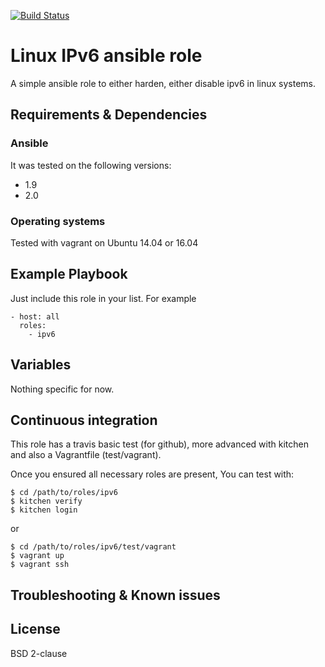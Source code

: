 [![Build Status](https://travis-ci.org/juju4/ansible-ipv6.svg?branch=master)](https://travis-ci.org/juju4/ansible-ipv6)
# Linux IPv6 ansible role

A simple ansible role to either harden, either disable ipv6 in linux systems.

## Requirements & Dependencies

### Ansible
It was tested on the following versions:
 * 1.9
 * 2.0

### Operating systems

Tested with vagrant on Ubuntu 14.04 or 16.04

## Example Playbook

Just include this role in your list.
For example

```
- host: all
  roles:
    - ipv6
```

## Variables

Nothing specific for now.

## Continuous integration

This role has a travis basic test (for github), more advanced with kitchen and also a Vagrantfile (test/vagrant).

Once you ensured all necessary roles are present, You can test with:
```
$ cd /path/to/roles/ipv6
$ kitchen verify
$ kitchen login
```
or
```
$ cd /path/to/roles/ipv6/test/vagrant
$ vagrant up
$ vagrant ssh
```

## Troubleshooting & Known issues


## License

BSD 2-clause

